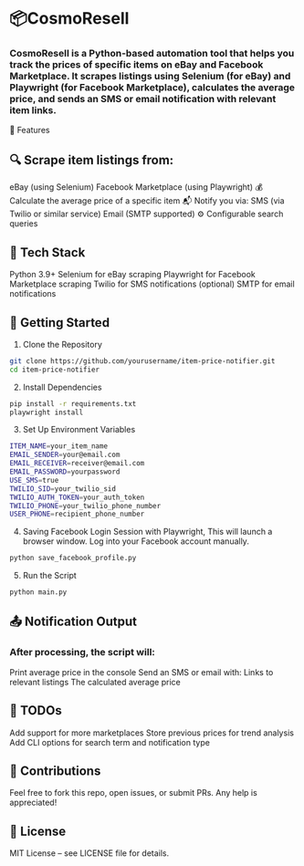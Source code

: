 # 📦CosmoResell

### CosmoResell is a Python-based automation tool that helps you track the prices of specific items on eBay and Facebook Marketplace. It scrapes listings using Selenium (for eBay) and Playwright (for Facebook Marketplace), calculates the average price, and sends an SMS or email notification with relevant item links.
🔧 Features

## 🔍 Scrape item listings from:

eBay (using Selenium)
Facebook Marketplace (using Playwright)
💰 Calculate the average price of a specific item
📬 Notify you via:
SMS (via Twilio or similar service)
Email (SMTP supported)
⚙️ Configurable search queries

## 🧰 Tech Stack

Python 3.9+
Selenium for eBay scraping
Playwright for Facebook Marketplace scraping
Twilio for SMS notifications (optional)
SMTP for email notifications

## 🚀 Getting Started

1. Clone the Repository

 ```bash
git clone https://github.com/yourusername/item-price-notifier.git
cd item-price-notifier
```
2. Install Dependencies

```bash
pip install -r requirements.txt
playwright install
```

3. Set Up Environment Variables

```bash
ITEM_NAME=your_item_name
EMAIL_SENDER=your@email.com
EMAIL_RECEIVER=receiver@email.com
EMAIL_PASSWORD=yourpassword
USE_SMS=true
TWILIO_SID=your_twilio_sid
TWILIO_AUTH_TOKEN=your_auth_token
TWILIO_PHONE=your_twilio_phone_number
USER_PHONE=recipient_phone_number
```
4. Saving Facebook Login Session with Playwright, This will launch a browser window. Log into your Facebook account manually.

```bash
python save_facebook_profile.py
```
5. Run the Script

```bash
python main.py
```
## 📤 Notification Output

### After processing, the script will:
  Print average price in the console
    Send an SMS or email with:
        Links to relevant listings
        The calculated average price

## 📌 TODOs

Add support for more marketplaces
Store previous prices for trend analysis
Add CLI options for search term and notification type

## 🤝 Contributions

Feel free to fork this repo, open issues, or submit PRs. Any help is appreciated!

## 📄 License

MIT License – see LICENSE file for details.

